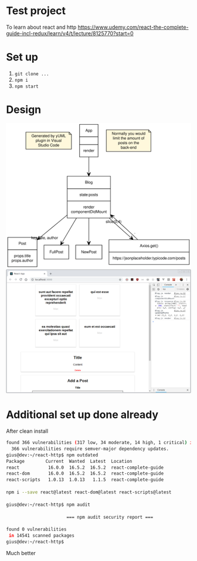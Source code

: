 # Test project

To learn about react and http https://www.udemy.com/react-the-complete-guide-incl-redux/learn/v4/t/lecture/8125770?start=0

# Set up
1. `git clone ...`
2. `npm i`
3. `npm start`

# Design
![UML](class.svg)
![Screenshot](screenshot.png)

# Additional set up done already
After clean install

```bash
found 366 vulnerabilities (317 low, 34 moderate, 14 high, 1 critical) in 11132 scanned packages
  366 vulnerabilities require semver-major dependency updates.
gius@dev:~/react-http$ npm outdated
Package        Current  Wanted  Latest  Location
react           16.0.0  16.5.2  16.5.2  react-complete-guide
react-dom       16.0.0  16.5.2  16.5.2  react-complete-guide
react-scripts   1.0.13  1.0.13   1.1.5  react-complete-guide

npm i --save react@latest react-dom@latest react-scripts@latest

gius@dev:~/react-http$ npm audit
                                                                                
                       === npm audit security report ===                        
                                                                                
found 0 vulnerabilities
 in 14541 scanned packages
gius@dev:~/react-http$ 

```

Much better